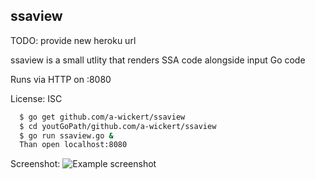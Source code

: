 ssaview
-------
TODO: provide new heroku url

ssaview is a small utlity that renders SSA code alongside input Go code

Runs via HTTP on :8080

License: ISC

```sh
  $ go get github.com/a-wickert/ssaview
  $ cd youtGoPath/github.com/a-wickert/ssaview 
  $ go run ssaview.go & 
  Than open localhost:8080
```

Screenshot:
![Example screenshot](https://github.com/tmc/ssaview/raw/master/.screenshot.png)

